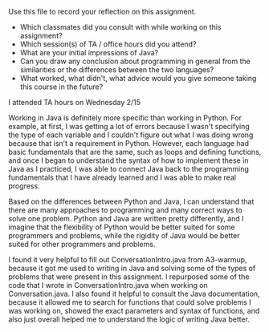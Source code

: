 Use this file to record your reflection on this assignment.

- Which classmates did you consult with while working on this assignment?
- Which session(s) of TA / office hours did you attend?
- What are your initial impressions of Java? 
- Can you draw any conclusion about programming in general from the similarities or the differences between the two languages? 
- What worked, what didn't, what advice would you give someone taking this course in the future?

I attended TA hours on Wednesday 2/15

Working in Java is definitely more specific than working in Python. For example, at first, I was getting a lot of errors because I wasn't specifying the type of each variable and I couldn't figure out what I was doing wrong because that isn't a requirement in Python. However, each language had basic fundamentals that are the same, such as loops and defining functions, and once I began to understand the syntax of how to implement these in Java as I practiced, I was able to connect Java back to the programming fundamentals that I have already learned and I was able to make real progress.

Based on the differences between Python and Java, I can understand that there are many approaches to programming and many correct ways to solve one problem. Python and Java are written pretty differently, and I imagine that the flexibility of Python would be better suited for some programmers and problems, while the rigidity of Java would be better suited for other programmers and problems.

I found it very helpful to fill out ConversationIntro.java from A3-warmup, because it got me used to writing in Java and solving some of the types of problems that were present in this assignment. I repurposed some of the code that I wrote in ConversationIntro.java when working on Conversation.java. I also found it helpful to consult the Java documentation, because it allowed me to search for functions that could solve problems I was working on, showed the exact parameters and syntax of functions, and also just overall helped me to understand the logic of writing Java better.